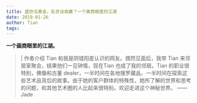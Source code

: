 ```yaml
---
title: 盛世屯黄金，乱世谈收藏？一个画商眼里的江湖
date: 2019-01-26
author: Tian
tags: 
---
```


**一个画商眼里的江湖。**

<!--more-->

>  | 作者介绍  Tian 和我是阴错阳差认识的网友。偶然见面后，我带 Tian 来邻居家聚会，结果他们一见钟情，现在Tian 也成了我的邻居。Tian 的职业很特别，佛像和古董 dealer，一半时间在各地搜罗藏品，一半时间在探索这些艺术品背后的故事。由于她的客户群体的特殊性，她所了解的世界和思考的问题，和其他艺术圈的人比起来很特别。欢迎走进这个神秘世界。  —— Jade